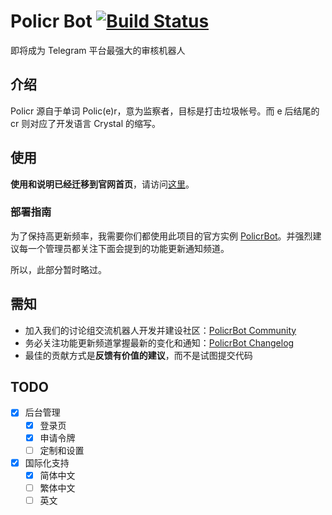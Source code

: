 # Policr Bot [![Build Status](https://github-ci.bluerain.io/api/badges/Hentioe/policr/status.svg)](https://github-ci.bluerain.io/Hentioe/policr)

即将成为 Telegram 平台最强大的审核机器人

## 介绍

Policr 源自于单词 Polic(e)r，意为监察者，目标是打击垃圾帐号。而 e 后结尾的 cr 则对应了开发语言 Crystal 的缩写。

## 使用

**使用和说明已经迁移到官网首页**，请访问[这里](https://policr.bluerain.io)。

### 部署指南

为了保持高更新频率，我需要你们都使用此项目的官方实例 [PolicrBot](https://t.me/policr_bot)。并强烈建议每一个管理员都关注下面会提到的功能更新通知频道。

所以，此部分暂时略过。

## 需知

- 加入我们的讨论组交流机器人开发并建设社区：[PolicrBot Community](https://t.me/policr_community)
- 务必关注功能更新频道掌握最新的变化和通知：[PolicrBot Changelog](https://t.me/policr_changelog)
- 最佳的贡献方式是**反馈有价值的建议**，而不是试图提交代码

## TODO

- [x] 后台管理
  - [x] 登录页
  - [x] 申请令牌
  - [ ] 定制和设置
- [x] 国际化支持
  - [x] 简体中文
  - [ ] 繁体中文
  - [ ] 英文
